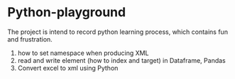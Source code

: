 # Python-playground

The project is intend to record python learning process, which contains fun and frustration. 

1. how to set namespace when producing XML
2. read and write element (how to index and target) in Dataframe, Pandas 
3. Convert excel to xml using Python  
